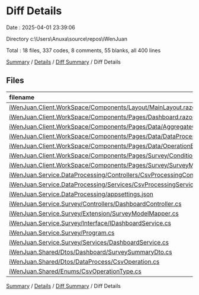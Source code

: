 # Diff Details

Date : 2025-04-01 23:39:06

Directory c:\\Users\\Anuxa\\source\\repos\\iWenJuan

Total : 18 files,  337 codes, 8 comments, 55 blanks, all 400 lines

[Summary](results.md) / [Details](details.md) / [Diff Summary](diff.md) / Diff Details

## Files
| filename | language | code | comment | blank | total |
| :--- | :--- | ---: | ---: | ---: | ---: |
| [iWenJuan.Client.WorkSpace/Components/Layout/MainLayout.razor](/iWenJuan.Client.WorkSpace/Components/Layout/MainLayout.razor) | Razor | 4 | 0 | 1 | 5 |
| [iWenJuan.Client.WorkSpace/Components/Pages/Dashboard.razor](/iWenJuan.Client.WorkSpace/Components/Pages/Dashboard.razor) | Razor | 102 | 0 | 23 | 125 |
| [iWenJuan.Client.WorkSpace/Components/Pages/Data/AggregateOperationEditor.razor](/iWenJuan.Client.WorkSpace/Components/Pages/Data/AggregateOperationEditor.razor) | Razor | 3 | 0 | 3 | 6 |
| [iWenJuan.Client.WorkSpace/Components/Pages/Data/DataProcesser.razor](/iWenJuan.Client.WorkSpace/Components/Pages/Data/DataProcesser.razor) | Razor | 29 | 0 | -1 | 28 |
| [iWenJuan.Client.WorkSpace/Components/Pages/Data/OperationEditor.razor](/iWenJuan.Client.WorkSpace/Components/Pages/Data/OperationEditor.razor) | Razor | 53 | 0 | 5 | 58 |
| [iWenJuan.Client.WorkSpace/Components/Pages/Survey/ConditionEditorDialog.razor](/iWenJuan.Client.WorkSpace/Components/Pages/Survey/ConditionEditorDialog.razor) | Razor | 0 | 0 | -1 | -1 |
| [iWenJuan.Client.WorkSpace/Components/Pages/Survey/SurveyManager.razor](/iWenJuan.Client.WorkSpace/Components/Pages/Survey/SurveyManager.razor) | Razor | 10 | 0 | 4 | 14 |
| [iWenJuan.Service.DataProcessing/Controllers/CsvProcessingController.cs](/iWenJuan.Service.DataProcessing/Controllers/CsvProcessingController.cs) | C# | 10 | 2 | 2 | 14 |
| [iWenJuan.Service.DataProcessing/Services/CsvProcessingService.cs](/iWenJuan.Service.DataProcessing/Services/CsvProcessingService.cs) | C# | 23 | 4 | 1 | 28 |
| [iWenJuan.Service.DataProcessing/appsettings.json](/iWenJuan.Service.DataProcessing/appsettings.json) | JSON | 6 | 0 | 0 | 6 |
| [iWenJuan.Service.Survey/Controllers/DashboardController.cs](/iWenJuan.Service.Survey/Controllers/DashboardController.cs) | C# | 24 | 2 | 6 | 32 |
| [iWenJuan.Service.Survey/Extension/SurveyModelMapper.cs](/iWenJuan.Service.Survey/Extension/SurveyModelMapper.cs) | C# | 30 | 0 | 1 | 31 |
| [iWenJuan.Service.Survey/Interface/IDashboardService.cs](/iWenJuan.Service.Survey/Interface/IDashboardService.cs) | C# | 6 | 0 | 2 | 8 |
| [iWenJuan.Service.Survey/Program.cs](/iWenJuan.Service.Survey/Program.cs) | C# | 1 | 1 | 0 | 2 |
| [iWenJuan.Service.Survey/Services/DashboardService.cs](/iWenJuan.Service.Survey/Services/DashboardService.cs) | C# | 24 | 0 | 5 | 29 |
| [iWenJuan.Shared/Dtos/Dashboard/SurveySummaryDto.cs](/iWenJuan.Shared/Dtos/Dashboard/SurveySummaryDto.cs) | C# | 10 | 0 | 4 | 14 |
| [iWenJuan.Shared/Dtos/DataProcess/CsvOperation.cs](/iWenJuan.Shared/Dtos/DataProcess/CsvOperation.cs) | C# | 0 | -1 | 0 | -1 |
| [iWenJuan.Shared/Enums/CsvOperationType.cs](/iWenJuan.Shared/Enums/CsvOperationType.cs) | C# | 2 | 0 | 0 | 2 |

[Summary](results.md) / [Details](details.md) / [Diff Summary](diff.md) / Diff Details